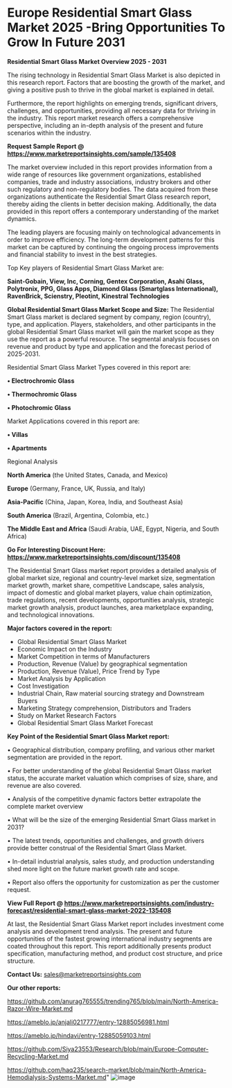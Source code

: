 # Europe Residential Smart Glass Market 2025 -Bring Opportunities To Grow In Future 2031

<Strong> Residential Smart Glass Market Overview 2025 - 2031</strong>

The rising technology in Residential Smart Glass Market is also depicted in this research report. Factors that are boosting the growth of the market, and giving a positive push to thrive in the global market is explained in detail.

Furthermore, the report highlights on emerging trends, significant drivers, challenges, and opportunities, providing all necessary data for thriving in the industry. This report market research offers a comprehensive perspective, including an in-depth analysis of the present and future scenarios within the industry.

<strong>Request Sample Report @ <a href=https://www.marketreportsinsights.com/sample/135408>https://www.marketreportsinsights.com/sample/135408</a></strong>

The market overview included in this report provides information from a wide range of resources like government organizations, established companies, trade and industry associations, industry brokers and other such regulatory and non-regulatory bodies. The data acquired from these organizations authenticate the Residential Smart Glass research report, thereby aiding the clients in better decision making. Additionally, the data provided in this report offers a contemporary understanding of the market dynamics.

The leading players are focusing mainly on technological advancements in order to improve efficiency. The long-term development patterns for this market can be captured by continuing the ongoing process improvements and financial stability to invest in the best strategies.

Top Key players of Residential Smart Glass Market are:

<strong>Saint-Gobain, View, Inc, Corning, Gentex Corporation, Asahi Glass, Polytronix, PPG, Glass Apps, Diamond Glass (Smartglass International), RavenBrick, Scienstry, Pleotint, Kinestral Technologies</strong>

<strong><b>Global Residential Smart Glass Market Scope and Size:</b></strong>
The Residential Smart Glass market is declared segment by company, region (country), type, and application. Players, stakeholders, and other participants in the global Residential Smart Glass market will gain the market scope as they use the report as a powerful resource. The segmental analysis focuses on revenue and product by type and application and the forecast period of 2025-2031.

Residential Smart Glass Market Types covered in this report are:

<strong>• Electrochromic Glass

• Thermochromic Glass

• Photochromic Glass</strong>

Market Applications covered in this report are:

<strong>• Villas

• Apartments</strong> 

Regional Analysis

<strong>North America</strong> (the United States, Canada, and Mexico)

<strong>Europe</strong> (Germany, France, UK, Russia, and Italy)

<strong>Asia-Pacific</strong> (China, Japan, Korea, India, and Southeast Asia)

<strong>South America</strong> (Brazil, Argentina, Colombia, etc.)

<strong>The Middle East and Africa</strong> (Saudi Arabia, UAE, Egypt, Nigeria, and South Africa)

<strong>Go For Interesting Discount Here: <a href=https://www.marketreportsinsights.com/discount/135408>https://www.marketreportsinsights.com/discount/135408</a></strong>

The Residential Smart Glass market report provides a detailed analysis of global market size, regional and country-level market size, segmentation market growth, market share, competitive Landscape, sales analysis, impact of domestic and global market players, value chain optimization, trade regulations, recent developments, opportunities analysis, strategic market growth analysis, product launches, area marketplace expanding, and technological innovations.

<strong><b>Major factors covered in the report:</b></strong>
<ul>
  <li>Global Residential Smart Glass Market </li>
  <li>Economic Impact on the Industry</li>
  <li>Market Competition in terms of Manufacturers</li>
  <li>Production, Revenue (Value) by geographical segmentation</li>
  <li>Production, Revenue (Value), Price Trend by Type</li>
  <li>Market Analysis by Application</li>
  <li>Cost Investigation</li>
  <li>Industrial Chain, Raw material sourcing strategy and Downstream Buyers</li>
  <li>Marketing Strategy comprehension, Distributors and Traders</li>
  <li>Study on Market Research Factors</li>
  <li>Global Residential Smart Glass Market Forecast</li>
</ul>

<strong><b>Key Point of the Residential Smart Glass Market report:</b></strong>

• Geographical distribution, company profiling, and various other market segmentation are provided in the report.

• For better understanding of the global Residential Smart Glass market status, the accurate market valuation which comprises of size, share, and revenue are also covered.

• Analysis of the competitive dynamic factors better extrapolate the complete market overview

• What will be the size of the emerging Residential Smart Glass market in 2031?

• The latest trends, opportunities and challenges, and growth drivers provide better construal of the Residential Smart Glass Market.

• In-detail industrial analysis, sales study, and production understanding shed more light on the future market growth rate and scope.

• Report also offers the opportunity for customization as per the customer request.

<strong><b>View Full Report @ <a href=https://www.marketreportsinsights.com/industry-forecast/residential-smart-glass-market-2022-135408>https://www.marketreportsinsights.com/industry-forecast/residential-smart-glass-market-2022-135408</a></b></strong>


At last, the Residential Smart Glass Market report includes investment come analysis and development trend analysis. The present and future opportunities of the fastest growing international industry segments are coated throughout this report. This report additionally presents product specification, manufacturing method, and product cost structure, and price structure.

<strong>Contact Us:</strong>
sales@marketreportsinsights.com

<strong>Our other reports:</strong>

<a href=https://github.com/anurag765555/trending765/blob/main/North-America-Razor-Wire-Market.md>https://github.com/anurag765555/trending765/blob/main/North-America-Razor-Wire-Market.md</a>

<a href=https://ameblo.jp/anjali0217777/entry-12885056981.html>https://ameblo.jp/anjali0217777/entry-12885056981.html</a>

<a href=https://ameblo.jp/hindavi/entry-12885059103.html>https://ameblo.jp/hindavi/entry-12885059103.html</a>

<a href=https://github.com/Siya23553/Research/blob/main/Europe-Computer-Recycling-Market.md>https://github.com/Siya23553/Research/blob/main/Europe-Computer-Recycling-Market.md</a>

<a href=https://github.com/haq235/search-market/blob/main/North-America-Hemodialysis-Systems-Market.md>https://github.com/haq235/search-market/blob/main/North-America-Hemodialysis-Systems-Market.md</a>"
![image](https://github.com/user-attachments/assets/6c2ecb01-bef6-4568-b31f-b2726fef9ddc)
